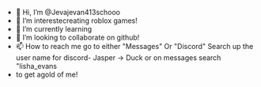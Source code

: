 - 👋 Hi, I’m @Jevajevan413schooo
- 👀 I’m interestecreating roblox games!
- 🌱 I’m currently learning 
- 💞️ I’m looking to collaborate on github!
- 📫 How to reach me go to either "Messages" Or "Discord" Search up the user name for discord- Jasper -> Duck or on messages search "lisha_evans
- to get agold of me!

<!---
Jevan413school/Jevan413school is a ✨ special ✨ repository because its `README.md` (this file) appears on your GitHub profile.
You can click the Preview link to take a look at your changes.
--->
